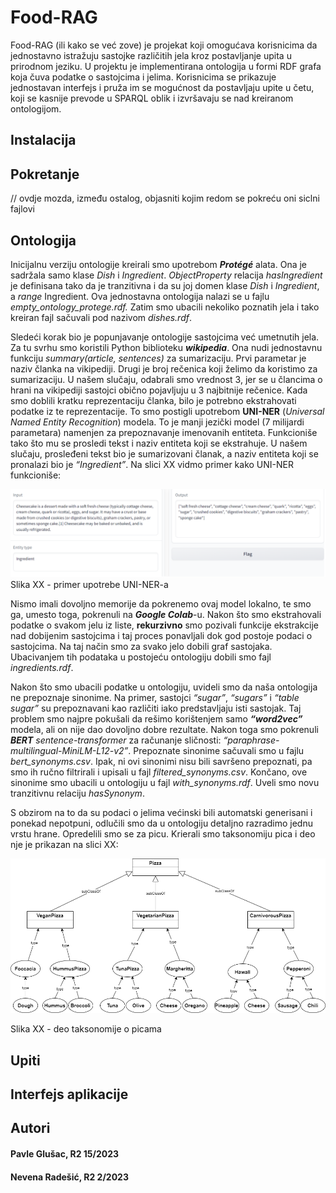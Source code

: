 # Food-RAG
Food-RAG (ili kako se već zove) je projekat koji omogućava korisnicima da jednostavno istražuju sastojke različitih jela kroz postavljanje upita u prirodnom jeziku. U projektu je implementirana ontologija u formi RDF grafa koja čuva podatke o sastojcima i jelima. Korisnicima se prikazuje jednostavan interfejs i pruža im se mogućnost da postavljaju upite u četu, koji se kasnije prevode u SPARQL oblik i izvršavaju se nad kreiranom ontologijom. 

## Instalacija

## Pokretanje
// ovdje mozda, između ostalog, objasniti kojim redom se pokreću oni siclni fajlovi


## Ontologija
Inicijalnu verziju ontologije kreirali smo upotrebom **_Protégé_** alata. Ona je sadržala samo klase *Dish* i *Ingredient*. *ObjectProperty* relacija *hasIngredient* je definisana tako da je tranzitivna i da su joj domen klase *Dish* i *Ingredient*, a *range* Ingredient. Ova jednostavna ontologija nalazi se u fajlu *empty_ontology_protege.rdf.*
Zatim smo ubacili nekoliko poznatih jela i tako kreiran fajl sačuvali pod nazivom *dishes.rdf*. 

Sledeći korak bio je popunjavanje ontologije sastojcima već umetnutih jela. Za tu svrhu smo koristili Python biblioteku **_wikipedia_**. Ona nudi jednostavnu funkciju *summary(article, sentences)* za sumarizaciju. Prvi parametar je naziv članka na vikipediji. Drugi je broj rečenica koji želimo da koristimo za sumarizaciju. U našem slučaju, odabrali smo vrednost 3, jer se u člancima o hrani na vikipediji sastojci obično pojavljuju u 3 najbitnije rečenice. Kada smo doblili kratku reprezentaciju članka, bilo je potrebno ekstrahovati podatke iz te reprezentacije. To smo postigli upotrebom **UNI-NER** (*Universal Named Entity Recognition*) modela. To je manji jezički model (7 milijardi parametara) namenjen za prepoznavanje imenovanih entiteta. Funkcioniše tako što mu se prosledi tekst i naziv entiteta koji se ekstrahuje. U našem slučaju, prosleđeni tekst bio je sumarizovani članak, a naziv entiteta koji se pronalazi bio je *“Ingredient”*. Na slici XX vidmo primer kako UNI-NER funkcioniše:

![Slika XX - primer upotrebe UNI-NER-a](Uniner.png)
Slika XX - primer upotrebe UNI-NER-a


Nismo imali dovoljno memorije da pokrenemo ovaj model lokalno, te smo ga, umesto toga,  pokrenuli na **_Google Colab_**-u. Nakon što smo ekstrahovali podatke o svakom jelu iz liste, **rekurzivno** smo pozivali funkcije ekstrakcije nad dobijenim sastojcima i taj proces ponavljali dok god postoje podaci o sastojcima. Na taj način smo za svako jelo dobili graf sastojaka. Ubacivanjem tih podataka u postojeću ontologiju dobili smo fajl *ingredients.rdf*.

Nakon što smo ubacili podatke u ontologiju, uvideli smo da naša ontologija ne prepoznaje sinonime. Na primer, sastojci *“sugar”*, *“sugars”* i *“table sugar”* su prepoznavani kao različiti iako predstavljaju isti sastojak. Taj problem smo najpre pokušali da rešimo korištenjem samo **_“word2vec”_** modela, ali on nije dao dovoljno dobre rezultate. Nakon toga smo pokrenuli **_BERT_** *sentence-transformer* za računanje sličnosti:  *“paraphrase-multilingual-MiniLM-L12-v2”*. Prepoznate sinonime sačuvali smo u fajlu *bert_synonyms.csv*. Ipak, ni ovi sinonimi nisu bili savršeno prepoznati, pa smo ih ručno filtrirali i upisali u fajl *filtered_synonyms.csv*. Končano, ove sinonime smo ubacili u ontologiju u fajl *with_synonyms.rdf*. Uveli smo novu tranzitivnu relaciju *hasSynonym*.

S obzirom na to da su podaci o jelima većinski bili automatski generisani i ponekad nepotpuni, odlučili smo da u ontologiju detaljno razradimo jednu vrstu hrane. Opredelili smo se za picu. Krierali smo taksonomiju pica i deo nje je prikazan na slici XX:

![Slika XX - deo taksonomije o picama](onto.png)

Slika XX - deo taksonomije o picama


## Upiti

## Interfejs aplikacije

## Autori
#### Pavle Glušac, R2 15/2023
#### Nevena Radešić, R2 2/2023
